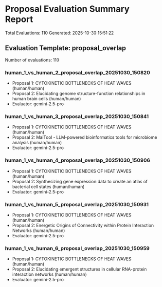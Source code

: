 # Proposal Evaluation Summary Report
Total Evaluations: 110
Generated: 2025-10-30 15:51:22

## Evaluation Template: proposal_overlap
Number of evaluations: 110

### human_1_vs_human_2_proposal_overlap_20251030_150820
- Proposal 1: CYTOKINETIC BOTTLENECKS OF HEAT WAVES (human/human)
- Proposal 2: Elucidating genome structure-function relationships in human brain cells (human/human)
- Evaluator: gemini-2.5-pro

### human_1_vs_human_3_proposal_overlap_20251030_150841
- Proposal 1: CYTOKINETIC BOTTLENECKS OF HEAT WAVES (human/human)
- Proposal 2: MaiTool - LLM-powered bioinformatics tools for microbiome analysis (human/human)
- Evaluator: gemini-2.5-pro

### human_1_vs_human_4_proposal_overlap_20251030_150906
- Proposal 1: CYTOKINETIC BOTTLENECKS OF HEAT WAVES (human/human)
- Proposal 2: Synthesizing gene expression data to create an atlas of bacterial cell states (human/human)
- Evaluator: gemini-2.5-pro

### human_1_vs_human_5_proposal_overlap_20251030_150931
- Proposal 1: CYTOKINETIC BOTTLENECKS OF HEAT WAVES (human/human)
- Proposal 2: Energetic Origins of Connectivity within Protein Interaction Networks (human/human)
- Evaluator: gemini-2.5-pro

### human_1_vs_human_6_proposal_overlap_20251030_150959
- Proposal 1: CYTOKINETIC BOTTLENECKS OF HEAT WAVES (human/human)
- Proposal 2: Elucidating emergent structures in cellular RNA-protein interaction networks (human/human)
- Evaluator: gemini-2.5-pro

